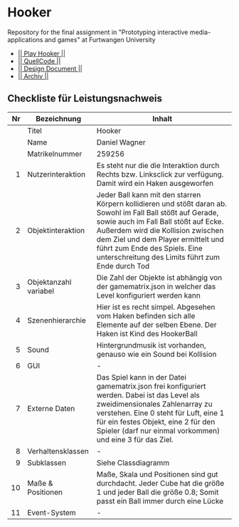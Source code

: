 # Hooker
Repository for the final assignment in "Prototyping interactive media-applications and games" at Furtwangen University

- [|| Play Hooker ||](https://danielwagnerhfu.github.io/PRIMA_final_assignment/V1/Main.html)
- [|| QuellCode ||](https://github.com/DanielWagnerHFU/PRIMA_final_assignment/tree/master/V1/Typescript)
- [|| Design Document ||](https://github.com/DanielWagnerHFU/PRIMA_final_assignment/tree/master/Docs/Concept_Documentation/Hooker.pdf)
- [|| Archiv ||](https://github.com/DanielWagnerHFU/PRIMA_final_assignment/raw/master/Hooker.zip)


## Checkliste für Leistungsnachweis

| Nr | Bezeichnung           | Inhalt                                                                                                                                                                                                                                                                         |
|---:|-----------------------|--------------------------------------------------------------------------------------------------------------------------------------------------------------------------------------------------------------------------------------------------------------------------------|
|    | Titel                 | Hooker
|    | Name                  | Daniel Wagner
|    | Matrikelnummer        | 259256
|  1 | Nutzerinteraktion     | Es steht nur die die Interaktion durch Rechts bzw. Linksclick zur verfügung. Damit wird ein Haken ausgeworfen |
|  2 | Objektinteraktion     | Jeder Ball kann mit den starren Körpern kollidieren und stößt daran ab. Sowohl im Fall Ball stößt auf Gerade, sowie auch im Fall Ball stößt auf Ecke. Außerdem wird die Kollision zwischen dem Ziel und dem Player ermittelt und führt zum Ende des Spiels. Eine unterschreitung des Limits führt zum Ende durch Tod                                                                                                                                                                                 |
|  3 | Objektanzahl variabel | Die Zahl der Objekte ist abhängig von der gamematrix.json in welcher das Level konfiguriert werden kann                                                                                                                                                     |
|  4 | Szenenhierarchie      | Hier ist es recht simpel. Abgesehen vom Haken befinden sich alle Elemente auf der selben Ebene. Der Haken ist Kind des HookerBall                                                                                                                                                      |
|  5 | Sound                 | Hintergrundmusik ist vorhanden, genauso wie ein Sound bei Kollision                                                       |
|  6 | GUI                   | -                                                                           |
|  7 | Externe Daten         | Das Spiel kann in der Datei gamematrix.json frei konfiguriert werden. Dabei ist das Level als zweidimensionales Zahlenarray zu verstehen. Eine 0 steht für Luft, eine 1 für ein festes Objekt, eine 2 für den Spieler (darf nur einmal vorkommen) und eine 3 für das Ziel.                                                                                |
|  8 | Verhaltensklassen     | -                                                                                        |
|  9 | Subklassen            | Siehe Classdiagramm 
| 10 | Maße & Positionen     | Maße, Skala und Positionen sind gut durchdacht. Jeder Cube hat die größe 1 und jeder Ball die größe 0.8; Somit passt ein Ball immer durch eine Lücke                                                          |
| 11 | Event-System          | -                                                                                                                                                                                |